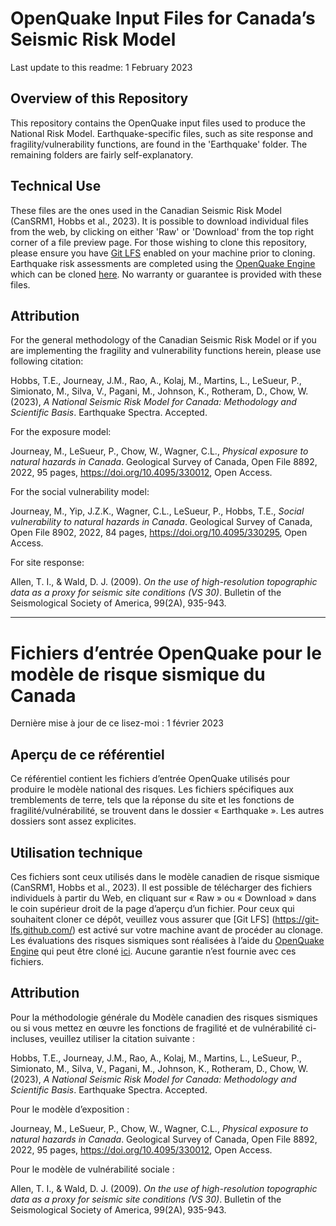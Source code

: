 # OpenQuake Input Files for Canada’s Seismic Risk Model

Last update to this readme: 1 February 2023

## Overview of this Repository

This repository contains the OpenQuake input files used to produce the National Risk Model. Earthquake-specific files, such as site response and fragility/vulnerability functions, are found in the 'Earthquake' folder. The remaining folders are fairly self-explanatory.

## Technical Use

These files are the ones used in the Canadian Seismic Risk Model (CanSRM1, Hobbs et al., 2023). It is possible to download individual files from the web, by clicking on either 'Raw' or 'Download' from the top right corner of a file preview page. For those wishing to clone this repository, please ensure you have [Git LFS](https://git-lfs.github.com/) enabled on your machine prior to cloning. Earthquake risk assessments are completed using the [OpenQuake Engine](https://www.globalquakemodel.org/openquake) which can be cloned [here](https://github.com/gem/oq-engine). No warranty or guarantee is provided with these files.

## Attribution

For the general methodology of the Canadian Seismic Risk Model or if you are implementing the fragility and vulnerability functions herein, please use following citation:

Hobbs, T.E., Journeay, J.M., Rao, A., Kolaj, M., Martins, L., LeSueur, P., Simionato, M., Silva, V., Pagani, M., Johnson, K., Rotheram, D., Chow, W. (2023), _A National Seismic Risk Model for Canada: Methodology and Scientific Basis_. Earthquake Spectra. Accepted.

For the exposure model:

Journeay, M., LeSueur, P., Chow, W., Wagner, C.L., _Physical exposure to natural hazards in Canada_. Geological Survey of Canada, Open File 8892, 2022, 95 pages, https://doi.org/10.4095/330012, Open Access.

For the social vulnerability model:

Journeay, M., Yip, J.Z.K., Wagner, C.L., LeSueur, P., Hobbs, T.E., _Social vulnerability to natural hazards in Canada_. Geological Survey of Canada, Open File 8902, 2022, 84 pages, https://doi.org/10.4095/330295, Open Access.

For site response:

Allen, T. I., & Wald, D. J. (2009). _On the use of high-resolution topographic data as a proxy for seismic site conditions (VS 30)_. Bulletin of the Seismological Society of America, 99(2A), 935-943.

-----

# Fichiers d’entrée OpenQuake pour le modèle de risque sismique du Canada

Dernière mise à jour de ce lisez-moi : 1 février 2023

## Aperçu de ce référentiel

Ce référentiel contient les fichiers d’entrée OpenQuake utilisés pour produire le modèle national des risques. Les fichiers spécifiques aux tremblements de terre, tels que la réponse du site et les fonctions de fragilité/vulnérabilité, se trouvent dans le dossier « Earthquake ». Les autres dossiers sont assez explicites.

## Utilisation technique

Ces fichiers sont ceux utilisés dans le modèle canadien de risque sismique (CanSRM1, Hobbs et al., 2023). Il est possible de télécharger des fichiers individuels à partir du Web, en cliquant sur « Raw » ou « Download » dans le coin supérieur droit de la page d’aperçu d’un fichier. Pour ceux qui souhaitent cloner ce dépôt, veuillez vous assurer que [Git LFS] (https://git-lfs.github.com/) est activé sur votre machine avant de procéder au clonage. Les évaluations des risques sismiques sont réalisées à l’aide du [OpenQuake Engine](https://www.globalquakemodel.org/openquake) qui peut être cloné [ici](https://github.com/gem/oq-engine). Aucune garantie n’est fournie avec ces fichiers.

## Attribution

Pour la méthodologie générale du Modèle canadien des risques sismiques ou si vous mettez en œuvre les fonctions de fragilité et de vulnérabilité ci-incluses, veuillez utiliser la citation suivante :

Hobbs, T.E., Journeay, J.M., Rao, A., Kolaj, M., Martins, L., LeSueur, P., Simionato, M., Silva, V., Pagani, M., Johnson, K., Rotheram, D., Chow, W. (2023), _A National Seismic Risk Model for Canada: Methodology and Scientific Basis_. Earthquake Spectra. Accepted.

Pour le modèle d’exposition :

Journeay, M., LeSueur, P., Chow, W., Wagner, C.L., _Physical exposure to natural hazards in Canada_. Geological Survey of Canada, Open File 8892, 2022, 95 pages, https://doi.org/10.4095/330012, Open Access.

Pour le modèle de vulnérabilité sociale :

Allen, T. I., & Wald, D. J. (2009). _On the use of high-resolution topographic data as a proxy for seismic site conditions (VS 30)_. Bulletin of the Seismological Society of America, 99(2A), 935-943.

